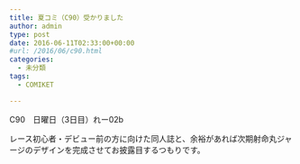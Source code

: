 ```yaml
---
title: 夏コミ（C90）受かりました
author: admin
type: post
date: 2016-06-11T02:33:00+00:00
#url: /2016/06/c90.html
categories:
  - 未分類
tags:
  - COMIKET

---
```


C90　日曜日（3日目）れー02b

レース初心者・デビュー前の方に向けた同人誌と、余裕があれば次期射命丸ジャージのデザインを完成させてお披露目するつもりです。

